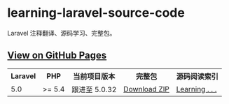# learning-laravel-source-code

Laravel 注释翻译、源码学习、完整包。

## [View on GitHub Pages](http://5-say.github.io/learning-laravel-source-code)

<table style="width: 40rem; margin: 0 auto;">
    <tr>
        <th>Laravel</th>
        <th>PHP</th>
        <th>当前项目版本</th>
        <th>完整包</th>
        <th>源码阅读索引</th>
    </tr>
    <tr>
        <td>5.0</td>
        <td>&gt;= 5.4</td>
        <td>跟进至 5.0.32</td>
        <td><a href="https://github.com/5-say/learning-laravel-source-code/archive/5.0.zip">Download ZIP</a></td>
        <td><a href="http://5-say.github.io/learning-laravel-source-code/5.0/index.html">Learning . . .</a></td>
    </tr>
</table>